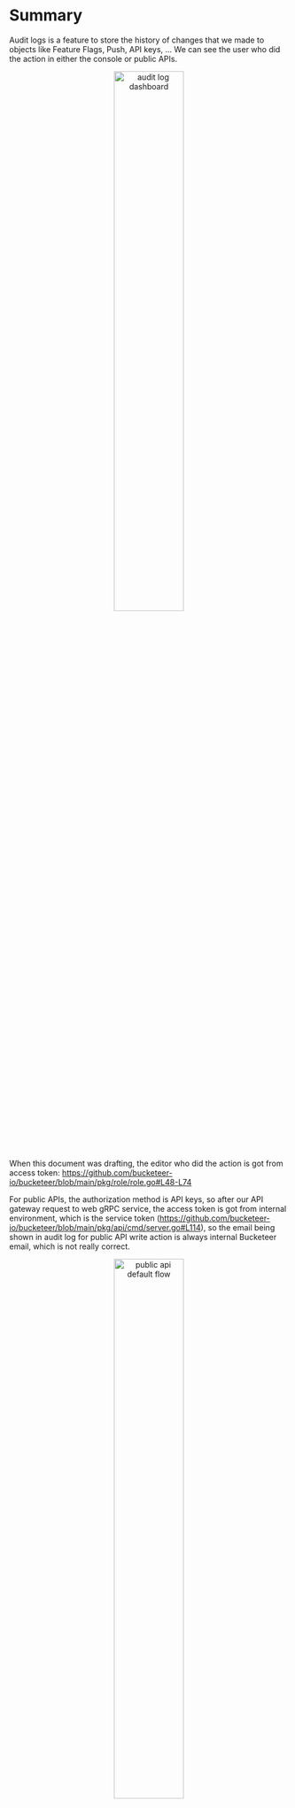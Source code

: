 # Summary

Audit logs is a feature to store the history of changes that we made to objects like Feature Flags, Push, API keys, … 
We can see the user who did the action in either the console or public APIs.

<div style="text-align: center;">
  <img width="50%" src="/docs/rfcs/images/audit-log-dashboard.png" alt="audit log dashboard">
</div>

When this document was drafting, the editor who did the action is got from access token: 
https://github.com/bucketeer-io/bucketeer/blob/main/pkg/role/role.go#L48-L74

For public APIs, the authorization method is API keys, so after our API gateway request to web gRPC service, 
the access token is got from internal environment, which is the service token 
(https://github.com/bucketeer-io/bucketeer/blob/main/pkg/api/cmd/server.go#L114), so the email being shown 
in audit log for public API write action is always internal Bucketeer email, which is not really correct.

<div style="text-align: center;">
  <img width="50%" src="/docs/rfcs/images/public-api-default-flow.png" alt="public api default flow">
</div>

We need to save the signature (in this case, email) of the API creator or maintainer and decide who should be the editor 
then apply a mechanism to get the correct editor in api layer when making calls to the Web gRPC service.

# Solutions

## Problem 1: save the maintainer of API key when we create API key in Console

We can add a column `maintainer` in api_key table so the maintainer can be saved. For old api keys, we can use creator
in audit logs by filter type = 400 (create API key event) in audit_log table, select editor and `entity_id` 
⇒ migration data for old `api_key` records and migration data for old `audig_log` records.

Also, we need to hide the api key in the audit log snapshot, by adding a column `api_key` as new field to save api key
and the old `id` column would be the UUID of the API key.

<div style="text-align: center">
  <img width="13%" src="/docs/rfcs/images/api-key-table-add-maintainer.png" alt="api_key table ERD" style="padding-right: 10px">
  <img width="35%" src="/docs/rfcs/images/audit-log-snapshot.png" alt="audit log snapshot example">
</div>

**The message request of CreateAPIKey Web api should be:**

```protobuf
message CreateAPIKeyRequest {
  string environment_namespace = 1;
  string name = 2;
  account.APIKey.Role role = 3;
  string maintainer = 4;
}
```

As we add new properties to `api_key` object, the response of the `GetAPIKeyBySearchingAllEnvironments` API 
and `ListAPIKeys` API also return an extra `maintainer` and `id` field in `api_key` object:

```protobuf
message EnvironmentAPIKey {
  string environment_namespace = 1 [deprecated = true];
  APIKey api_key = 2;
  bool environment_disabled = 3;
  string project_id = 4 [deprecated = true];
  environment.EnvironmentV2 environment = 5;
  string project_url_code = 6;
  string maintainer = 7;
  string id = 8;
}
```

## Problem 2: Get the correct editor in API layer when making call to Web service
As we have saved API Key unique id, we can show it in the audit log like this (or just embed it in the api key name):
```
<key_name>-<id>-<creator_email> Feature flag has been created
```
I suggest 2 options:
  - Let the maintainer be the creator of the API key.
  - We let the client decide the editor of the action by adding editor email in the request body of public API.

### Option 1: Let the editor be the creator of the API key

We can extract the APIKey maintainer in function `getEnvironmentAPIKey` as we will update the response of 
`GetAPIKeyBySearchingAllEnvironments` (https://github.com/bucketeer-io/bucketeer/blob/main/pkg/account/api/api_key.go#L455)

Now to save the API key maintainer to audit log, we need to overwrite the editor, 
the idea is to use context to share information between services.

The `maintainer` value will be added into context before forward to Web gRPC service:

```go
const APIKeyMaintainerMDKey string = "apikey-maintainer"
const APIKeyNameMDKey string = "apikey-name"
const APIKeyIDMDKey string = "apikey-id"

headerMetadata := metadata.New(map[string]string{
	APIKeyMaintainerMDKey: envAPIKey.ApiKey.Maintainer,
	APIKeyNameMDKey:       envAPIKey.ApiKey.Name,
	APIKeyIDMDKey:         envAPIKey.ApiKey.Id,
})
ctx = metadata.NewOutgoingContext(ctx, headerMetadata)
```

When receive request, we can get it from context metadata again 
(let’s add this in https://github.com/bucketeer-io/bucketeer/blob/main/pkg/role/role.go#L48-L74):

```go
md, ok := metadata.FromIncomingContext(ctx)
if ok {
    apiKeyMaintainer := md.Get(APIKeyMaintainerMDKey)
	apiKeyName := md.Get(APIKeyNameMDKey)
	apiKeyID := md.Get(APIKeyIDMDKey)
    // verify maintainer email then form *eventproto.Editor ...
}
```

Below is the overall updated flow to save the API key maintainer to audit log, 
red color means those are new flows that need to be implemented in this option:

<div style="text-align: center;">
  <img width="50%" src="/docs/rfcs/images/option-1-get-audit-log-maintainer.png" alt="option 1 flow">
</div>

**Pros and cons**

Pros:

- We don’t have to change the signature of any public or web API, no breaking change.
- Other than saving API keys and create migration for old data in the database, we only need to add 
API key maintainer to context before forward to web gRPC service (for every APIs) and overwrite the editor.
- The implementation can be fast and compact.

Cons:

- The editor is not fully specific, we only know the one that responsible for creating and maintaining the API, 
not the one that actually do the action.

### Option 2: let the client decide the editor of the action

In this option, we still save the API key maintainer in the audit log but also, we change the request body 
of update and create APIs by adding `creator_email` or `updater_email`:

```protobuf
message UpdateFeatureRequest {
  string comment = 1;
  string id = 2;
  google.protobuf.StringValue name = 3;
  google.protobuf.StringValue description = 4;
  repeated string tags = 5;
  google.protobuf.BoolValue enabled = 6;
  google.protobuf.BoolValue archived = 7;
  repeated feature.Variation variations = 8;
  repeated feature.Prerequisite prerequisites = 9;
  repeated feature.Target targets = 10;
  repeated feature.Rule rules = 11;
  feature.Strategy default_strategy = 12;
  google.protobuf.StringValue off_variation = 13;
  google.protobuf.StringValue updater_email = 14;
}
```

This solution is an extension of option 1, and we can reconstruct the audit log message for public API like this:
```
API creator: api-creator@bucketeer.io, Editor: editor@gmail.com
Push name has been updated
```

The code should change like this:
```go
// get editor and pass to context
const (
    APIKeyMaintainerMDKey = "apikey-creator"
	// ... other keys to identify apikey
    APIEditorMDKey        = "api-editor"
)

headerMetadata := metadata.New(map[string]string{
    APIKeyMaintainerMDKey: envAPIKey.ApiKey.Maintainer,
	// ... other keys to identify apikey
    APIEditorMDKey:     req.UpdaterEmail.value,
})
ctx = metadata.NewOutgoingContext(ctx, headerMetadata)
```
```go
// get editor from context
md, ok := metadata.FromIncomingContext(ctx)
if ok {
    apiKeyMaintainer := md.Get(APIKeyMaintainerMDKey)
    apiEditor := md.Get(APIEditorMDKey)
    
    editors := fmt.Sprint("API creator: %s, Editor: %s",
        apiKeyMaintainer,
        apiEditor,
    )
    // verify maintainer email then forming *eventproto.Editor ...
}
```
*The reason that we save both API maintainer and API editor but not one of them is because in case 
input `updater_email` is “anonymous@hacker.io” or something like that, we still do not know 
exactly who did the action. The target here should be what has happened and who did it.*

The new API flow should be below:
<div style="text-align: center;">
  <img width="50%" src="/docs/rfcs/images/option-2-get-audit-log-maintainer.png" alt="option 2 flow">
</div>

**Pros and cons:**

Pros:
- We can define exactly who is the editor of the object, the content is more specific.

Cons:
- We have to change the request of every current public APIs and their associated description.
- The audit log message format might be changed as well.
- For old audit log data, we can only know the editor is the API key creator (like option 1).
- The implementation is more time-consuming than option 1 as more changes.

## Migration Plan

1. Create migration to add new column `api_key` and `maintainer` in `api_key` table.
2. Update code in CreateAPIkey/GetAPIKey API: add `maintainer` as optional field in request and response. 
If the request `maintainer` is empty, we use the current console login account as the maintainer to avoid breaking change.
Save generated api key in column `api_key` instead of `id`. Generate `id` as UUID.
3. Update UI: add API key maintainer email field in the create new API key screen and in the list API keys screen.
4. Implement overwrite editor mechanism in the API layer.
5. Backup data in `api_key` table and `audit_log` table.
6. Create migration to copy data from `id` column to `api_key` column in `audit_log` table.
7. Get all records with type = 400 (create API key event) and get all editors as API maintainer of associated API.
From it, create migration to update maintainer of old API keys and generate new `id` as uuid. We also 
update `editor` field in `audit_log` table for old write actions via API key in the same migration.

# Conclusion

The tasks and time estimation to resolve this issue can be:

| Task                                            | Description                                                                                                                                                                                                                                                      | Time estimation |
|:------------------------------------------------|:-----------------------------------------------------------------------------------------------------------------------------------------------------------------------------------------------------------------------------------------------------------------|:---------------:|
| Update APIKey APIs                              | - Add column `maintainer` and `api_key` in `api_key` table <br/>- Update `CreateAPIKey`: add `maintainer` in request and response<br/>- Update `ListAPIKeys` and `GetAPIKeyBySearchingAllEnvironments`: add `maintainer` in `api_key` object response            |   1 - 2 days    |
| Update APIKey UI                                | - Add API key maintainer email field in the create new API key screen and in the list API keys screen.                                                                                                                                                           |                 |
| Create data migration (migration plan)          | - In migration plan                                                                                                                                                                                                                                              |   2 - 3 days    |
| (Option 1) Implement overwrite editor mechanism | - Get API creator of APIKey and save to context before call web gRPC API (every create/update public APIs) <br/>- Overwrite editor if API creator in context metadata is not nil                                                                                 |  1 - 2.5 days   |
| (Option 2) Implement overwrite editor mechanism | - Change request body message of every create/update public APIs, also change the API description document <br/>- Get API creator of APIKey, form editors then forward to gRPC web service <br/>- Overwrite editor if API creator in context metadata is not nil |   3 - 5 days    |
